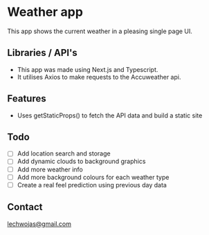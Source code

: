 # Weather app

This app shows the current weather in a pleasing single page UI.

## Libraries / API's

- This app was made using Next.js and Typescript. 
- It utilises Axios to make requests to the Accuweather api.

## Features

- Uses getStaticProps() to fetch the API data and build a static site

## Todo

- [ ] Add location search and storage
- [ ] Add dynamic clouds to background graphics
- [ ] Add more weather info
- [ ] Add more background colours for each weather type
- [ ] Create a real feel prediction using previous day data

## Contact

lechwojas@gmail.com
